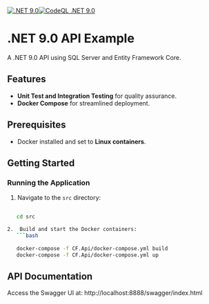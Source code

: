 [![.NET 9.0](https://github.com/leandro-cervelin/cf_api_net_core/actions/workflows/dotnet-core.yml/badge.svg)](https://github.com/leandro-cervelin/cf_api_net_core/actions/workflows/dotnet-core.yml)[![CodeQL .NET 9.0](https://github.com/leandro-cervelin/cf_api_net_core/actions/workflows/codeql-analysis.yml/badge.svg)](https://github.com/leandro-cervelin/cf_api_net_core/actions/workflows/codeql-analysis.yml)  

# .NET 9.0 API Example

A .NET 9.0 API using SQL Server and Entity Framework Core.

## Features
- **Unit Test and Integration Testing** for quality assurance.
- **Docker Compose** for streamlined deployment.

## Prerequisites
- Docker installed and set to **Linux containers**.

## Getting Started

### Running the Application
1. Navigate to the `src` directory:
```bash
   
   cd src

2.	Build and start the Docker containers:
   ```bash
   
   docker-compose -f CF.Api/docker-compose.yml build
   docker-compose -f CF.Api/docker-compose.yml up
   ```

## API Documentation

Access the Swagger UI at:
http://localhost:8888/swagger/index.html